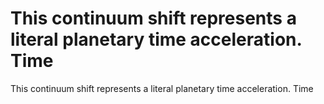 # This continuum shift represents a literal planetary time acceleration. Time

This continuum shift represents a literal planetary time acceleration. Time